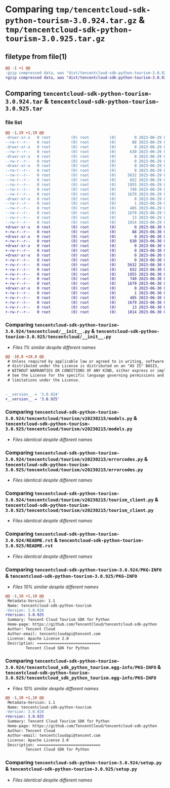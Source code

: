 # Comparing `tmp/tencentcloud-sdk-python-tourism-3.0.924.tar.gz` & `tmp/tencentcloud-sdk-python-tourism-3.0.925.tar.gz`

## filetype from file(1)

```diff
@@ -1 +1 @@
-gzip compressed data, was "dist/tencentcloud-sdk-python-tourism-3.0.924.tar", last modified: Thu Jun 29 00:48:38 2023, max compression
+gzip compressed data, was "dist/tencentcloud-sdk-python-tourism-3.0.925.tar", last modified: Fri Jun 30 02:24:58 2023, max compression
```

## Comparing `tencentcloud-sdk-python-tourism-3.0.924.tar` & `tencentcloud-sdk-python-tourism-3.0.925.tar`

### file list

```diff
@@ -1,19 +1,19 @@
-drwxr-xr-x   0 root         (0) root         (0)        0 2023-06-29 00:48:38.000000 tencentcloud-sdk-python-tourism-3.0.924/
--rw-r--r--   0 root         (0) root         (0)       88 2023-06-29 00:48:38.000000 tencentcloud-sdk-python-tourism-3.0.924/setup.cfg
-drwxr-xr-x   0 root         (0) root         (0)        0 2023-06-29 00:48:38.000000 tencentcloud-sdk-python-tourism-3.0.924/tencentcloud/
--rw-r--r--   0 root         (0) root         (0)      630 2023-06-29 00:48:38.000000 tencentcloud-sdk-python-tourism-3.0.924/tencentcloud/__init__.py
-drwxr-xr-x   0 root         (0) root         (0)        0 2023-06-29 00:48:38.000000 tencentcloud-sdk-python-tourism-3.0.924/tencentcloud/tourism/
--rw-r--r--   0 root         (0) root         (0)        0 2023-06-29 00:48:38.000000 tencentcloud-sdk-python-tourism-3.0.924/tencentcloud/tourism/__init__.py
-drwxr-xr-x   0 root         (0) root         (0)        0 2023-06-29 00:48:38.000000 tencentcloud-sdk-python-tourism-3.0.924/tencentcloud/tourism/v20230215/
--rw-r--r--   0 root         (0) root         (0)        0 2023-06-29 00:48:38.000000 tencentcloud-sdk-python-tourism-3.0.924/tencentcloud/tourism/v20230215/__init__.py
--rw-r--r--   0 root         (0) root         (0)     5632 2023-06-29 00:48:38.000000 tencentcloud-sdk-python-tourism-3.0.924/tencentcloud/tourism/v20230215/models.py
--rw-r--r--   0 root         (0) root         (0)      652 2023-06-29 00:48:38.000000 tencentcloud-sdk-python-tourism-3.0.924/tencentcloud/tourism/v20230215/errorcodes.py
--rw-r--r--   0 root         (0) root         (0)     1955 2023-06-29 00:48:38.000000 tencentcloud-sdk-python-tourism-3.0.924/tencentcloud/tourism/v20230215/tourism_client.py
--rw-r--r--   0 root         (0) root         (0)      749 2023-06-29 00:48:38.000000 tencentcloud-sdk-python-tourism-3.0.924/README.rst
--rw-r--r--   0 root         (0) root         (0)     1679 2023-06-29 00:48:38.000000 tencentcloud-sdk-python-tourism-3.0.924/PKG-INFO
-drwxr-xr-x   0 root         (0) root         (0)        0 2023-06-29 00:48:38.000000 tencentcloud-sdk-python-tourism-3.0.924/tencentcloud_sdk_python_tourism.egg-info/
--rw-r--r--   0 root         (0) root         (0)        1 2023-06-29 00:48:38.000000 tencentcloud-sdk-python-tourism-3.0.924/tencentcloud_sdk_python_tourism.egg-info/dependency_links.txt
--rw-r--r--   0 root         (0) root         (0)      485 2023-06-29 00:48:38.000000 tencentcloud-sdk-python-tourism-3.0.924/tencentcloud_sdk_python_tourism.egg-info/SOURCES.txt
--rw-r--r--   0 root         (0) root         (0)     1679 2023-06-29 00:48:38.000000 tencentcloud-sdk-python-tourism-3.0.924/tencentcloud_sdk_python_tourism.egg-info/PKG-INFO
--rw-r--r--   0 root         (0) root         (0)       13 2023-06-29 00:48:38.000000 tencentcloud-sdk-python-tourism-3.0.924/tencentcloud_sdk_python_tourism.egg-info/top_level.txt
--rw-r--r--   0 root         (0) root         (0)     1014 2023-06-29 00:48:38.000000 tencentcloud-sdk-python-tourism-3.0.924/setup.py
+drwxr-xr-x   0 root         (0) root         (0)        0 2023-06-30 02:24:58.000000 tencentcloud-sdk-python-tourism-3.0.925/
+-rw-r--r--   0 root         (0) root         (0)       88 2023-06-30 02:24:58.000000 tencentcloud-sdk-python-tourism-3.0.925/setup.cfg
+drwxr-xr-x   0 root         (0) root         (0)        0 2023-06-30 02:24:58.000000 tencentcloud-sdk-python-tourism-3.0.925/tencentcloud/
+-rw-r--r--   0 root         (0) root         (0)      630 2023-06-30 02:24:58.000000 tencentcloud-sdk-python-tourism-3.0.925/tencentcloud/__init__.py
+drwxr-xr-x   0 root         (0) root         (0)        0 2023-06-30 02:24:58.000000 tencentcloud-sdk-python-tourism-3.0.925/tencentcloud/tourism/
+-rw-r--r--   0 root         (0) root         (0)        0 2023-06-30 02:24:58.000000 tencentcloud-sdk-python-tourism-3.0.925/tencentcloud/tourism/__init__.py
+drwxr-xr-x   0 root         (0) root         (0)        0 2023-06-30 02:24:58.000000 tencentcloud-sdk-python-tourism-3.0.925/tencentcloud/tourism/v20230215/
+-rw-r--r--   0 root         (0) root         (0)        0 2023-06-30 02:24:58.000000 tencentcloud-sdk-python-tourism-3.0.925/tencentcloud/tourism/v20230215/__init__.py
+-rw-r--r--   0 root         (0) root         (0)     5632 2023-06-30 02:24:58.000000 tencentcloud-sdk-python-tourism-3.0.925/tencentcloud/tourism/v20230215/models.py
+-rw-r--r--   0 root         (0) root         (0)      652 2023-06-30 02:24:58.000000 tencentcloud-sdk-python-tourism-3.0.925/tencentcloud/tourism/v20230215/errorcodes.py
+-rw-r--r--   0 root         (0) root         (0)     1955 2023-06-30 02:24:58.000000 tencentcloud-sdk-python-tourism-3.0.925/tencentcloud/tourism/v20230215/tourism_client.py
+-rw-r--r--   0 root         (0) root         (0)      749 2023-06-30 02:24:58.000000 tencentcloud-sdk-python-tourism-3.0.925/README.rst
+-rw-r--r--   0 root         (0) root         (0)     1679 2023-06-30 02:24:58.000000 tencentcloud-sdk-python-tourism-3.0.925/PKG-INFO
+drwxr-xr-x   0 root         (0) root         (0)        0 2023-06-30 02:24:58.000000 tencentcloud-sdk-python-tourism-3.0.925/tencentcloud_sdk_python_tourism.egg-info/
+-rw-r--r--   0 root         (0) root         (0)        1 2023-06-30 02:24:58.000000 tencentcloud-sdk-python-tourism-3.0.925/tencentcloud_sdk_python_tourism.egg-info/dependency_links.txt
+-rw-r--r--   0 root         (0) root         (0)      485 2023-06-30 02:24:58.000000 tencentcloud-sdk-python-tourism-3.0.925/tencentcloud_sdk_python_tourism.egg-info/SOURCES.txt
+-rw-r--r--   0 root         (0) root         (0)     1679 2023-06-30 02:24:58.000000 tencentcloud-sdk-python-tourism-3.0.925/tencentcloud_sdk_python_tourism.egg-info/PKG-INFO
+-rw-r--r--   0 root         (0) root         (0)       13 2023-06-30 02:24:58.000000 tencentcloud-sdk-python-tourism-3.0.925/tencentcloud_sdk_python_tourism.egg-info/top_level.txt
+-rw-r--r--   0 root         (0) root         (0)     1014 2023-06-30 02:24:58.000000 tencentcloud-sdk-python-tourism-3.0.925/setup.py
```

### Comparing `tencentcloud-sdk-python-tourism-3.0.924/tencentcloud/__init__.py` & `tencentcloud-sdk-python-tourism-3.0.925/tencentcloud/__init__.py`

 * *Files 1% similar despite different names*

```diff
@@ -10,8 +10,8 @@
 # Unless required by applicable law or agreed to in writing, software
 # distributed under the License is distributed on an "AS IS" BASIS,
 # WITHOUT WARRANTIES OR CONDITIONS OF ANY KIND, either express or implied.
 # See the License for the specific language governing permissions and
 # limitations under the License.
 
 
-__version__ = '3.0.924'
+__version__ = '3.0.925'
```

### Comparing `tencentcloud-sdk-python-tourism-3.0.924/tencentcloud/tourism/v20230215/models.py` & `tencentcloud-sdk-python-tourism-3.0.925/tencentcloud/tourism/v20230215/models.py`

 * *Files identical despite different names*

### Comparing `tencentcloud-sdk-python-tourism-3.0.924/tencentcloud/tourism/v20230215/errorcodes.py` & `tencentcloud-sdk-python-tourism-3.0.925/tencentcloud/tourism/v20230215/errorcodes.py`

 * *Files identical despite different names*

### Comparing `tencentcloud-sdk-python-tourism-3.0.924/tencentcloud/tourism/v20230215/tourism_client.py` & `tencentcloud-sdk-python-tourism-3.0.925/tencentcloud/tourism/v20230215/tourism_client.py`

 * *Files identical despite different names*

### Comparing `tencentcloud-sdk-python-tourism-3.0.924/README.rst` & `tencentcloud-sdk-python-tourism-3.0.925/README.rst`

 * *Files identical despite different names*

### Comparing `tencentcloud-sdk-python-tourism-3.0.924/PKG-INFO` & `tencentcloud-sdk-python-tourism-3.0.925/PKG-INFO`

 * *Files 10% similar despite different names*

```diff
@@ -1,10 +1,10 @@
 Metadata-Version: 1.1
 Name: tencentcloud-sdk-python-tourism
-Version: 3.0.924
+Version: 3.0.925
 Summary: Tencent Cloud Tourism SDK for Python
 Home-page: https://github.com/TencentCloud/tencentcloud-sdk-python
 Author: Tencent Cloud
 Author-email: tencentcloudapi@tencent.com
 License: Apache License 2.0
 Description: ============================
         Tencent Cloud SDK for Python
```

### Comparing `tencentcloud-sdk-python-tourism-3.0.924/tencentcloud_sdk_python_tourism.egg-info/PKG-INFO` & `tencentcloud-sdk-python-tourism-3.0.925/tencentcloud_sdk_python_tourism.egg-info/PKG-INFO`

 * *Files 10% similar despite different names*

```diff
@@ -1,10 +1,10 @@
 Metadata-Version: 1.1
 Name: tencentcloud-sdk-python-tourism
-Version: 3.0.924
+Version: 3.0.925
 Summary: Tencent Cloud Tourism SDK for Python
 Home-page: https://github.com/TencentCloud/tencentcloud-sdk-python
 Author: Tencent Cloud
 Author-email: tencentcloudapi@tencent.com
 License: Apache License 2.0
 Description: ============================
         Tencent Cloud SDK for Python
```

### Comparing `tencentcloud-sdk-python-tourism-3.0.924/setup.py` & `tencentcloud-sdk-python-tourism-3.0.925/setup.py`

 * *Files identical despite different names*

